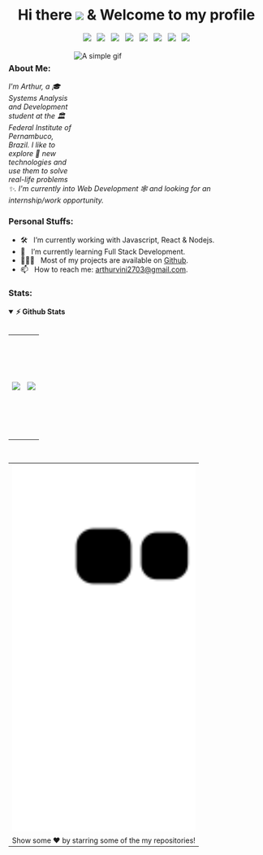 <div align='center'>
  <h1>Hi there <img src="https://raw.githubusercontent.com/iampavangandhi/iampavangandhi/master/gifs/Hi.gif" width="35"> & Welcome to my profile</h1>
  
  <!-- Languages & Tools-->
  <div>
    <img height='25px' src="https://img.shields.io/badge/JavaScript-242938?logo=javascript&labelColor=81A9FE&logoColor=FFF">
    &nbsp;
    <img height='25px' src="https://img.shields.io/badge/TypeScript-242938?logo=typescript&labelColor=81A9FE&logoColor=FFF">
    &nbsp;
    <img height='25px' src="https://img.shields.io/badge/React-242938?logo=react&labelColor=81A9FE&logoColor=FFF">
    &nbsp;
    <img height='25px' src="https://img.shields.io/badge/AWS-242938?logo=amazon&labelColor=81A9FE&logoColor=FFF">
    &nbsp;
    <img height='25px' src="https://img.shields.io/badge/Python-242938?logo=python&labelColor=81A9FE&logoColor=FFF">
    &nbsp;
    <img height='25px' src="https://img.shields.io/badge/Java-242938?logo=openjdk&labelColor=81A9FE&logoColor=FFF">
    &nbsp;
    <img height='25px' src="https://img.shields.io/badge/Spring-242938?logo=spring&labelColor=81A9FE&logoColor=FFF">
    &nbsp;
    <img height='25px' src="https://img.shields.io/badge/PostgreSQL-242938?logo=postgresql&labelColor=81A9FE&logoColor=FFF">
  </div>
</div>
<br>

<!-- GIF -->
<img align="right" height="250" width="375" alt="A simple gif" src="https://media4.giphy.com/media/qgQUggAC3Pfv687qPC/giphy.gif" />

### About Me:

*I'm Arthur, a 🎓 Systems Analysis and Development student at the 🏛 Federal Institute of Pernambuco, Brazil. I like to explore 🧭 new technologies and use them to solve real-life problems ✨. I'm currently into Web Development 🕸️ and looking for an internship/work opportunity.*

### Personal Stuffs:

- 🛠️ &nbsp; I’m currently working with Javascript, React & Nodejs.
- 🚀 &nbsp; I’m currently learning Full Stack Development.
- 👨🏻‍💻 &nbsp; Most of my projects are available on [Github](https://github.com/ArthurVBS?tab=repositories).
- 📫 &nbsp; How to reach me: arthurvini2703@gmail.com.

### Stats:

<!-- GitHub Stats -->
<details open>	
  <summary><b>⚡ Github Stats</b></summary>
  <br>
  <table>
    <tr>
      <td height='200px' align='center'><img height='200px' src="https://github-readme-stats.vercel.app/api?username=ArthurVBS&hide_border=true&show_icons=true&count_private=true&theme=tokyonight"></td>
      <td height='200px' align='center'><img height='200px' src="https://github-readme-stats.vercel.app/api/top-langs/?username=ArthurVBS&hide_border=true&layout=compact&theme=tokyonight"></td>
    </tr>
  </table>
</details>

<br>

<table align='center'>
  <!-- Snake Animation -->
  <tr>
    <td><img width='100%' src='https://github.com/ArthurVBS/ArthurVBS/blob/output/github-contribution-grid-snake.svg'></td>
  </tr>
  <!-- Bye Bye -->
  <tr>
    <td align='center' colspan='2'>Show some ❤️ by starring some of the my repositories!</td>
  </tr>
</table>
